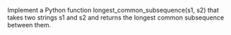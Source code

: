Implement a Python function longest_common_subsequence(s1, s2) that takes two strings s1 and s2 and returns the longest common subsequence between them.